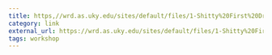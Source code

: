 ```yaml
---
title: https,//wrd.as.uky.edu/sites/default/files/1-Shitty%20First%20Drafts.pdf
category: link
external_url: https://wrd.as.uky.edu/sites/default/files/1-Shitty%20First%20Drafts.pdf
tags: workshop
---
```

